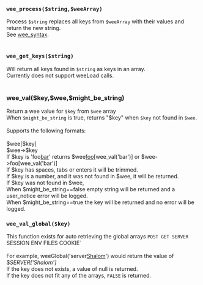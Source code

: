 ### `wee_process($string,$weeArray)` ###
Process `$string` replaces all keys from `$weeArray` with their values and return the new string.<br>
See <a href='wee_syntax.md'>wee_syntax</a>.<br>
<br>
<h3><code>wee_get_keys($string)</code></h3>
Will return all keys found in <code>$string</code> as keys in an array.<br>
Currently does not support weeLoad calls.<br>
<br>
<h3>wee_val($key,$wee,$might_be_string)</h3>
Return a wee value for <code>$key</code> from <code>$wee</code> array<br>
When <code>$might_be_string</code> is true, returns "$key" when <code>$key</code> not found in <code>$wee</code>.<br>
<br>
Supports the following formats:<br>
<br>
$wee[$key]<br>
$wee->$key<br>
If $key is 'foo<a href='bar.md'>bar</a>' returns $wee<a href='foo.md'>foo</a>[wee_val('bar')] or $wee->foo[wee_val('bar')]<br>
If $key has spaces, tabs or enters it will be trimmed.<br>
If $key is a number, and it was not found in $wee, it will be returned.<br>
If $key was not found in $wee,<br>
When $might_be_string==false empty string will be returned and a user_notice error will be logged.<br>
When $might_be_string==true the key will be returned and no error will be logged.<br>

<h3><code>wee_val_global($key)</code></h3>
This function exists for auto retrieving the global arrays <code>POST GET SERVER</code> SESSION ENV FILES COOKIE`<br>
<br>
For example, weeGlobal('server<a href='Shalom.md'>Shalom</a>') would return the value of $<i>SERVER['Shalom']</i><br>
If the key does not exists, a value of null is returned.<br>
If the key does not fit any of the arrays, <code>FALSE</code> is returned.